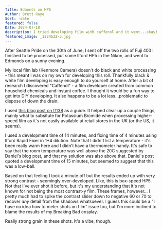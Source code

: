 ```yaml
---
Title: Edmonds on HP5
Author: Brett Raye
Sort: -date
featured: false
Date: 2024-07-18
description: I tried developing film with caffenol and it went...okay!
featured_image: _1224532-3.jpg
---
```


After Seattle Pride on the 30th of June, I sent off the two rolls of Fuji 400 I finished to be processed, put some Ilford HP5 in the Nikon, and went to Edmonds on a sunny evening.

My local film lab (Kenmore Camera) doesn't do black and white processing - this meant I was on my own for developing this roll. Thankfully black & white film developing is easy enough to do yourself at home. After a bit of research I discovered "Caffenol" - a film developer created from common household chemicals and instant coffee. I thought it would be a fun way to get into DIY developing. It also happens to be a lot less...problematic to dispose of down the drain.

I used [this blog post on f/138](https://fstop138.berrange.com/2014/09/caffenol-aka-developing-bw-film-w-instant-coffee/) as a guide. It helped clear up a couple things, mainly what to subsitute for Potassium Bromide when processing higher-speed film as it's not easily available at retail stores in the UK (or the US, it seems).

I used a development time of 14 minutes, and fixing time of 4 minutes using Ilford Rapid Fixer in 1+4 dilution. Note that I didn't list a temperature - it's been really warm here and I didn't have a thermometer handy. It's safe to say that the room temperature was well above the 20C suggested by Daniel's blog post, and that my solution was also above that. Daniel's post quoted a development time of 15 minutes, but seemed to suggest that this was a low-ball.

Based on that feeling I took a minute off but the results ended up with very strong contrast - seemingly over-developed. Like, this is box-speed HP5. Not that I've ever shot it before, but it's my understanding that it's not known for not being the most contrast-y film. These frames, however... I pretty much had to spike the contrast slider down to negative 60 or 70 to recover *any* detail from the shadows whatsoever. I guess this could be a "I have no idea how to meter shots on film" issue too, but I'm more inclined to blame the results of my Breaking Bad cosplay.

Really strong grain in these shots. It's a vibe, though.
